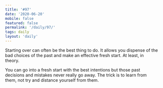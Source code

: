 ```yaml
---
title: '#97'
date: '2020-06-20'
mobile: false
featured: false
permalink: '/daily/97/'
tags: daily
layout: 'daily'
---
```


Starting over can often be the best thing to do. It allows you dispense of the bad choices of the past and make an effective fresh start. At least, in theory.

You can go into a fresh start with the best intentions but those past decisions and mistakes never really go away. The trick is to learn from them, not try and distance yourself from them.
